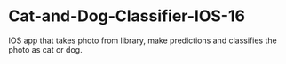 # Cat-and-Dog-Classifier-IOS-16
IOS app that takes photo from library, make predictions and classifies the photo as cat or dog. 

